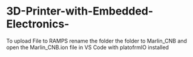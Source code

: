 # 3D-Printer-with-Embedded-Electronics-

To upload File to RAMPS rename the folder the folder to Marlin_CNB and open the Marlin_CNB.ion file in VS Code with platofrmIO installed
